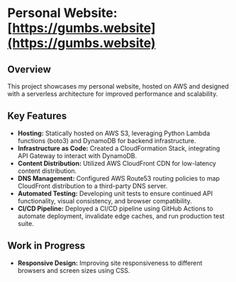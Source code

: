 # Personal Website: [https://gumbs.website](https://gumbs.website)

## Overview

This project showcases my personal website, hosted on AWS and designed with a serverless architecture for improved performance and scalability.

## Key Features

- **Hosting:** Statically hosted on AWS S3, leveraging Python Lambda functions (boto3) and DynamoDB for backend infrastructure.
- **Infrastructure as Code:** Created a CloudFormation Stack, integrating API Gateway to interact with DynamoDB.
- **Content Distribution:** Utilized AWS CloudFront CDN for low-latency content distribution.
- **DNS Management:** Configured AWS Route53 routing policies to map CloudFront distribution to a third-party DNS server.
- **Automated Testing:** Developing unit tests to ensure continued API functionality, visual consistency, and browser compatibility.
- **CI/CD Pipeline:** Deployed a CI/CD pipeline using GitHub Actions to automate deployment, invalidate edge caches, and run production test suite.

## Work in Progress

- **Responsive Design:** Improving site responsiveness to different browsers and screen sizes using CSS.
